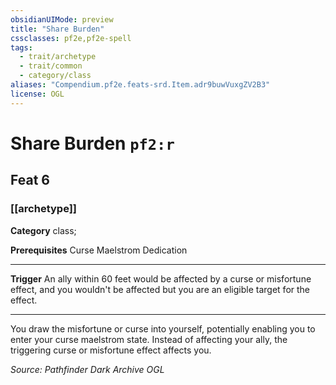 ```yaml
---
obsidianUIMode: preview
title: "Share Burden"
cssclasses: pf2e,pf2e-spell
tags:
  - trait/archetype
  - trait/common
  - category/class
aliases: "Compendium.pf2e.feats-srd.Item.adr9buwVuxgZV2B3"
license: OGL
---
```

# Share Burden `pf2:r`
## Feat 6
### [[archetype]]

**Category** class; 



**Prerequisites** Curse Maelstrom Dedication
* * *
**Trigger** An ally within 60 feet would be affected by a curse or misfortune effect, and you wouldn't be affected but you are an eligible target for the effect.

* * *

You draw the misfortune or curse into yourself, potentially enabling you to enter your curse maelstrom state. Instead of affecting your ally, the triggering curse or misfortune effect affects you.

*Source: Pathfinder Dark Archive*
*OGL*